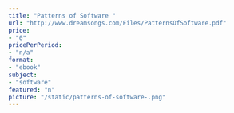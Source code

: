 ```yaml
---
title: "Patterns of Software "
url: "http://www.dreamsongs.com/Files/PatternsOfSoftware.pdf"
price: 
- "0"
pricePerPeriod: 
- "n/a"
format: 
- "ebook"
subject: 
- "software"
featured: "n"
picture: "/static/patterns-of-software-.png"
---
```

